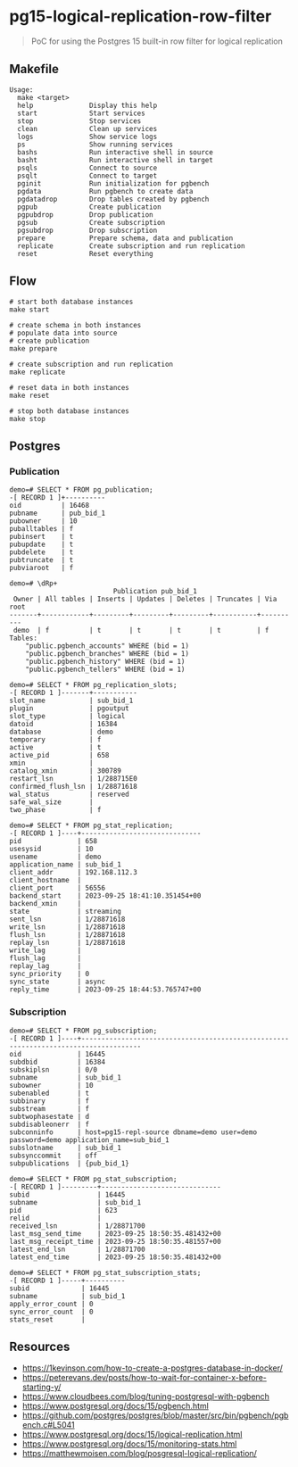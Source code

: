 # pg15-logical-replication-row-filter

> PoC for using the Postgres 15 built-in row filter for logical replication

## Makefile

```text
Usage:
  make <target>
  help              Display this help
  start             Start services
  stop              Stop services
  clean             Clean up services
  logs              Show service logs
  ps                Show running services
  bashs             Run interactive shell in source
  basht             Run interactive shell in target
  psqls             Connect to source
  psqlt             Connect to target
  pginit            Run initialization for pgbench
  pgdata            Run pgbench to create data
  pgdatadrop        Drop tables created by pgbench
  pgpub             Create publication
  pgpubdrop         Drop publication
  pgsub             Create subscription
  pgsubdrop         Drop subscription
  prepare           Prepare schema, data and publication
  replicate         Create subscription and run replication
  reset             Reset everything
```

## Flow

```shell
# start both database instances
make start

# create schema in both instances
# populate data into source
# create publication
make prepare

# create subscription and run replication
make replicate

# reset data in both instances
make reset

# stop both database instances
make stop
```

## Postgres

### Publication

```shell
demo=# SELECT * FROM pg_publication;
-[ RECORD 1 ]+----------
oid          | 16468
pubname      | pub_bid_1
pubowner     | 10
puballtables | f
pubinsert    | t
pubupdate    | t
pubdelete    | t
pubtruncate  | t
pubviaroot   | f

demo=# \dRp+
                          Publication pub_bid_1
 Owner | All tables | Inserts | Updates | Deletes | Truncates | Via root
-------+------------+---------+---------+---------+-----------+----------
 demo  | f          | t       | t       | t       | t         | f
Tables:
    "public.pgbench_accounts" WHERE (bid = 1)
    "public.pgbench_branches" WHERE (bid = 1)
    "public.pgbench_history" WHERE (bid = 1)
    "public.pgbench_tellers" WHERE (bid = 1)

demo=# SELECT * FROM pg_replication_slots;
-[ RECORD 1 ]-------+-----------
slot_name           | sub_bid_1
plugin              | pgoutput
slot_type           | logical
datoid              | 16384
database            | demo
temporary           | f
active              | t
active_pid          | 658
xmin                |
catalog_xmin        | 300789
restart_lsn         | 1/288715E0
confirmed_flush_lsn | 1/28871618
wal_status          | reserved
safe_wal_size       |
two_phase           | f

demo=# SELECT * FROM pg_stat_replication;
-[ RECORD 1 ]----+------------------------------
pid              | 658
usesysid         | 10
usename          | demo
application_name | sub_bid_1
client_addr      | 192.168.112.3
client_hostname  |
client_port      | 56556
backend_start    | 2023-09-25 18:41:10.351454+00
backend_xmin     |
state            | streaming
sent_lsn         | 1/28871618
write_lsn        | 1/28871618
flush_lsn        | 1/28871618
replay_lsn       | 1/28871618
write_lag        |
flush_lag        |
replay_lag       |
sync_priority    | 0
sync_state       | async
reply_time       | 2023-09-25 18:44:53.765747+00
```

### Subscription

```shell
demo=# SELECT * FROM pg_subscription;
-[ RECORD 1 ]----+-------------------------------------------------------------------------------------
oid              | 16445
subdbid          | 16384
subskiplsn       | 0/0
subname          | sub_bid_1
subowner         | 10
subenabled       | t
subbinary        | f
substream        | f
subtwophasestate | d
subdisableonerr  | f
subconninfo      | host=pg15-repl-source dbname=demo user=demo password=demo application_name=sub_bid_1
subslotname      | sub_bid_1
subsynccommit    | off
subpublications  | {pub_bid_1}

demo=# SELECT * FROM pg_stat_subscription;
-[ RECORD 1 ]---------+------------------------------
subid                 | 16445
subname               | sub_bid_1
pid                   | 623
relid                 |
received_lsn          | 1/28871700
last_msg_send_time    | 2023-09-25 18:50:35.481432+00
last_msg_receipt_time | 2023-09-25 18:50:35.481557+00
latest_end_lsn        | 1/28871700
latest_end_time       | 2023-09-25 18:50:35.481432+00

demo=# SELECT * FROM pg_stat_subscription_stats;
-[ RECORD 1 ]-----+----------
subid             | 16445
subname           | sub_bid_1
apply_error_count | 0
sync_error_count  | 0
stats_reset       |
```

## Resources

- <https://1kevinson.com/how-to-create-a-postgres-database-in-docker/>
- <https://peterevans.dev/posts/how-to-wait-for-container-x-before-starting-y/>
- <https://www.cloudbees.com/blog/tuning-postgresql-with-pgbench>
- <https://www.postgresql.org/docs/15/pgbench.html>
- <https://github.com/postgres/postgres/blob/master/src/bin/pgbench/pgbench.c#L5041>
- <https://www.postgresql.org/docs/15/logical-replication.html>
- <https://www.postgresql.org/docs/15/monitoring-stats.html>
- <https://matthewmoisen.com/blog/posgresql-logical-replication/>
